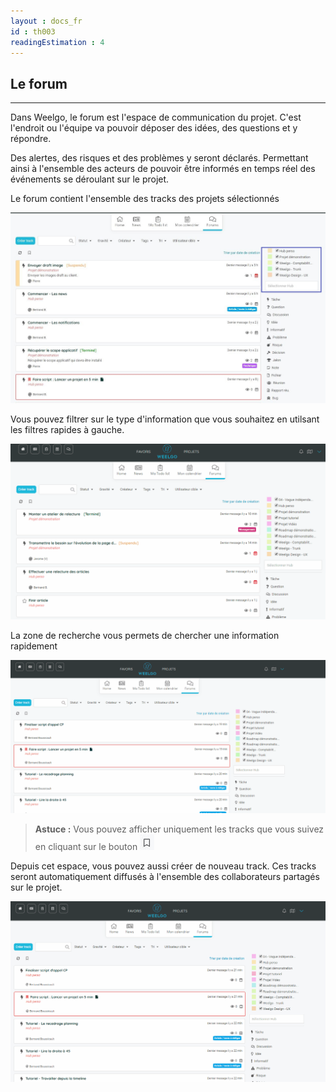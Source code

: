 ```yaml
---
layout : docs_fr
id : th003
readingEstimation : 4
---
```



## Le forum
---------------

Dans Weelgo, le forum est l'espace de communication du projet. C'est l'endroit ou l'équipe va pouvoir déposer des idées, des questions et y répondre. 

Des alertes, des risques et des problèmes y seront déclarés. Permettant ainsi à l'ensemble des acteurs de pouvoir être informés en temps réel des événements se déroulant sur le projet.

Le forum contient l'ensemble des tracks des projets sélectionnés

<p align="center">
<img src="forum.jpg">
</p>


Vous pouvez filtrer sur le type d'information que vous souhaitez en utilsant les filtres rapides à gauche. 

<p align="center">
<img src="forumFiltre.gif">
</p>


La zone de recherche vous permets de chercher une information rapidement 

<p align="center">
<img src="forumRecherche.gif">
</p>


> **Astuce :**
> Vous pouvez afficher uniquement les tracks que vous suivez en cliquant sur le bouton <img src="filtreSuivi.jpg">
> 

Depuis cet espace, vous pouvez aussi créer de nouveau track. Ces tracks seront automatiquement diffusés à l'ensemble des collaborateurs partagés sur le projet. 

<p align="center">
<img src="creerTrackForum.gif">
</p>

